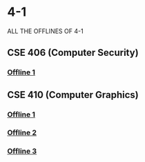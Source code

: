 # 4-1

ALL THE OFFLINES OF 4-1

## CSE 406 (Computer Security)
### [Offline 1](https://github.com/AbdurRahmanFahad/4-1/tree/main/Computer%20Security/offline%201)

## CSE 410 (Computer Graphics)
### [Offline 1](https://github.com/AbdurRahmanFahad/4-1/tree/main/Computer%20Graphics/Offline%201)
### [Offline 2](https://github.com/AbdurRahmanFahad/4-1/tree/main/Computer%20Graphics/Offline%202)
### [Offline 3](https://github.com/AbdurRahmanFahad/4-1/tree/main/Computer%20Graphics/Offline%203)

